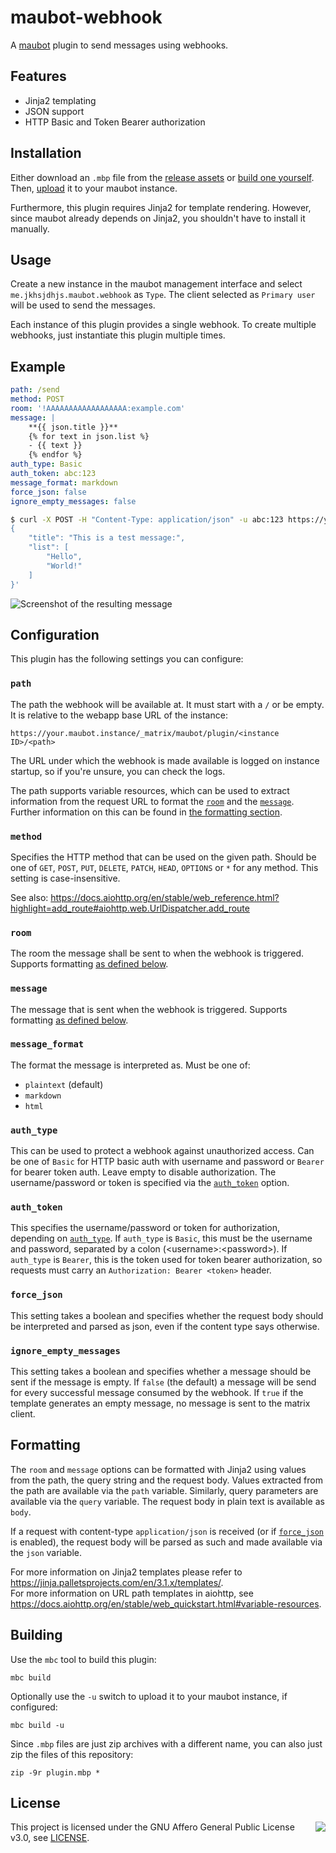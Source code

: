 # maubot-webhook
A [maubot](https://github.com/maubot/maubot) plugin to send messages using webhooks.



## Features
- Jinja2 templating
- JSON support
- HTTP Basic and Token Bearer authorization



## Installation
Either download an `.mbp` file from the [release assets](https://github.com/jkhsjdhjs/maubot-webhook/releases) or [build one yourself](#building).
Then, [upload](https://docs.mau.fi/maubot/usage/basic.html#uploading-plugins) it to your maubot instance.

Furthermore, this plugin requires Jinja2 for template rendering. However, since maubot already depends on Jinja2, you shouldn't have to install it manually.



## Usage
Create a new instance in the maubot management interface and select `me.jkhsjdhjs.maubot.webhook` as `Type`.
The client selected as `Primary user` will be used to send the messages.

Each instance of this plugin provides a single webhook.
To create multiple webhooks, just instantiate this plugin multiple times.



## Example
```yaml
path: /send
method: POST
room: '!AAAAAAAAAAAAAAAAAA:example.com'
message: |
    **{{ json.title }}**
    {% for text in json.list %}
    - {{ text }}
    {% endfor %}
auth_type: Basic
auth_token: abc:123
message_format: markdown
force_json: false
ignore_empty_messages: false
```

```bash
$ curl -X POST -H "Content-Type: application/json" -u abc:123 https://your.maubot.instance/_matrix/maubot/plugin/<instance ID>/send -d '
{
    "title": "This is a test message:",
    "list": [
        "Hello",
        "World!"
    ]
}'
```

![Screenshot of the resulting message](https://screens.totally.rip/2023/02/63e0f862ca140.png)



## Configuration
This plugin has the following settings you can configure:


### `path`
The path the webhook will be available at.
It must start with a `/` or be empty.
It is relative to the webapp base URL of the instance:
```
https://your.maubot.instance/_matrix/maubot/plugin/<instance ID>/<path>
```

The URL under which the webhook is made available is logged on instance startup, so if you're unsure, you can check the logs.

The path supports variable resources, which can be used to extract information from the request URL to format the [`room`](#room) and the [`message`](#message).
Further information on this can be found in [the formatting section](#formatting).


### `method`
Specifies the HTTP method that can be used on the given path.
Should be one of `GET`, `POST`, `PUT`, `DELETE`, `PATCH`, `HEAD`, `OPTIONS` or `*` for any method.
This setting is case-insensitive.

See also: https://docs.aiohttp.org/en/stable/web_reference.html?highlight=add_route#aiohttp.web.UrlDispatcher.add_route


### `room`
The room the message shall be sent to when the webhook is triggered.
Supports formatting [as defined below](#formatting).


### `message`
The message that is sent when the webhook is triggered.
Supports formatting [as defined below](#formatting).


### `message_format`
The format the message is interpreted as. Must be one of:
- `plaintext` (default)
- `markdown`
- `html`


### `auth_type`
This can be used to protect a webhook against unauthorized access.
Can be one of `Basic` for HTTP basic auth with username and password or `Bearer` for bearer token auth.
Leave empty to disable authorization.
The username/password or token is specified via the [`auth_token`](#auth_token) option.


### `auth_token`
This specifies the username/password or token for authorization, depending on [`auth_type`](#auth_type).
If `auth_type` is `Basic`, this must be the username and password, separated by a colon (\<username\>:\<password\>).
If `auth_type` is `Bearer`, this is the token used for token bearer authorization, so requests must carry an `Authorization: Bearer <token>` header.


### `force_json`
This setting takes a boolean and specifies whether the request body should be interpreted and parsed as json, even if the content type says otherwise.


### `ignore_empty_messages`
This setting takes a boolean and specifies whether a message should be sent if the message is empty. If `false` (the default) a message will be send for every
successful message consumed by the webhook. If `true` if the template generates an empty message, no message is sent to the matrix client.  



## Formatting
The `room` and `message` options can be formatted with Jinja2 using values from the path, the query string and the request body.
Values extracted from the path are available via the `path` variable.
Similarly, query parameters are available via the `query` variable.
The request body in plain text is available as `body`.

If a request with content-type `application/json` is received (or if [`force_json`](#force_json) is enabled), the request body will be parsed as such and made available via the `json` variable.

For more information on Jinja2 templates please refer to https://jinja.palletsprojects.com/en/3.1.x/templates/.  
For more information on URL path templates in aiohttp, see https://docs.aiohttp.org/en/stable/web_quickstart.html#variable-resources.



## Building
Use the `mbc` tool to build this plugin:
```
mbc build
```

Optionally use the `-u` switch to upload it to your maubot instance, if configured:
```
mbc build -u
```

Since `.mbp` files are just zip archives with a different name, you can also just zip the files of this repository:
```
zip -9r plugin.mbp *
```


## License
<img align="right" src="https://www.gnu.org/graphics/agplv3-155x51.png"/>

This project is licensed under the GNU Affero General Public License v3.0, see [LICENSE](LICENSE).
